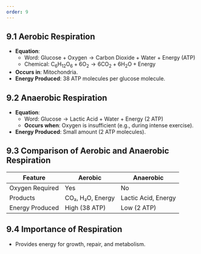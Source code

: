 ```yaml
---
order: 9
---
```

## 9.1 Aerobic Respiration
- **Equation**: 
  - Word: $\text{Glucose + Oxygen} \rightarrow \text{Carbon Dioxide + Water + Energy (ATP)}$
  - Chemical: $\text{C}_6\text{H}_{12}\text{O}_6 + 6\text{O}_2 \rightarrow 6\text{CO}_2 + 6\text{H}_2\text{O} + \text{Energy}$
- **Occurs in**: Mitochondria.
- **Energy Produced**: 38 ATP molecules per glucose molecule.

## 9.2 Anaerobic Respiration
- **Equation**: 
  - Word: $\text{Glucose} \rightarrow \text{Lactic Acid + Water + Energy (2 ATP)}$
  - **Occurs when**: Oxygen is insufficient (e.g., during intense exercise).
- **Energy Produced**: Small amount (2 ATP molecules).

## 9.3 Comparison of Aerobic and Anaerobic Respiration

| **Feature**             | **Aerobic**                     | **Anaerobic**                 |
|-------------------------|----------------------------------|------------------------------|
| Oxygen Required         | Yes                              | No                           |
| Products                | CO₂, H₂O, Energy                | Lactic Acid, Energy          |
| Energy Produced         | High (38 ATP)                   | Low (2 ATP)                  |

## 9.4 Importance of Respiration
- Provides energy for growth, repair, and metabolism.
